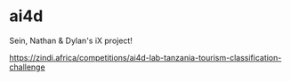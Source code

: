 # ai4d
Sein, Nathan &amp; Dylan's iX project!

https://zindi.africa/competitions/ai4d-lab-tanzania-tourism-classification-challenge

